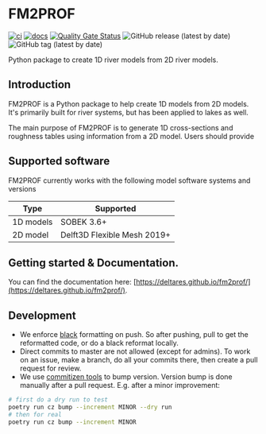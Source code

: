 # FM2PROF

[![ci](https://github.com/Deltares/fm2prof/actions/workflows/ci.yml/badge.svg)](https://github.com/Deltares/fm2prof/actions/workflows/ci.yml)
[![docs](https://github.com/Deltares/fm2prof/actions/workflows/docs.yml/badge.svg)](https://github.com/Deltares/fm2prof/actions/workflows/docs.yml)
[![Quality Gate Status](https://sonarcloud.io/api/project_badges/measure?project=Deltares_Fm2Prof&metric=alert_status)](https://sonarcloud.io/summary/new_code?id=Deltares_Fm2Prof)
![GitHub release (latest by date)](https://img.shields.io/github/v/release/Deltares/fm2prof)
![GitHub tag (latest by date)](https://img.shields.io/github/v/tag/Deltares/fm2prof)

Python package to create 1D river models from 2D river models. 


## Introduction

FM2PROF is a Python package to help create 1D models from 2D models. It's primarily built for river systems, but has been applied to lakes as well. 

The main purpose of FM2PROF is to generate 1D cross-sections and roughness tables using information from a 2D model. Users should provide 




## Supported software

FM2PROF currently works with the following model software systems and versions

| Type | Supported | 
| --- | --- | 
| 1D models | SOBEK 3.6+ | 
| 2D model | Delft3D Flexible Mesh 2019+ | 

## Getting started &  Documentation.
You can find the documentation here: [https://deltares.github.io/fm2prof/](https://deltares.github.io/fm2prof/).

## Development

- We enforce [black](https://github.com/psf/black) formatting on push. So after pushing, pull to get the reformatted code, or do a black reformat locally. 
- Direct commits to master are not allowed (except for admins). To work on an issue, make a branch, do all your commits there, then create a pull request for review.
- We use [commitizen tools](https://commitizen-tools.github.io/commitizen/bump/) to bump version. Version bump is done manually after a pull request. E.g. after a minor improvement:

```bash
# first do a dry run to test
poetry run cz bump --increment MINOR --dry run
# then for real
poetry run cz bump --increment MINOR
```


